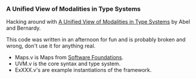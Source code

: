 ### A Unified View of Modalities in Type Systems

Hacking around with [A Unified View of Modalities in Type Systems](https://dl.acm.org/doi/10.1145/3408972) by Abel and Bernardy.

This code was written in an afternoon for fun and is probably broken and wrong, don't use it for anything real.

- Maps.v is Maps from [Software Foundations](https://softwarefoundations.cis.upenn.edu/lf-current/index.html).
- UVM.v is the core syntax and type system.
- ExXXX.v's are example instantiations of the framework.
